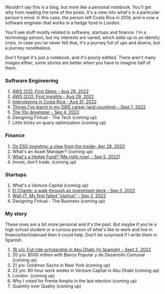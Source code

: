 Wouldn't say this is a blog, but more like a personal notebook. You'll get why from reading the tone of the posts. It's a view into what's in a particular person's mind. In this case, the person left Costa Rica in 2014, and is now a software engineer that works in a hedge fund in London. 

You'll see stuff mostly related to software, startups and finance. I'm a technology person, but my interests are varied, which adds up to an identity crisis. In case you've never felt that, it's a journey full of ups and downs, but a journey nonetheless.

Don't forget it's just a notebook, and it's poorly editted. There aren't many images either, some stories are better when you have to imagine half of them.

### Software Engineering

1. [AWS (1/2): First Steps - Aug 29, 2022](/blog?post=aws-first-steps)
1. [AWS (2/2): First Insights - Aug 29, 2022](/blog?post=aws-first-insights)
1. [Interviewing in Costa Rica - Aug 31, 2022](/blog?post=interviewing-in-costarica)
1. [Things I've learnt in my SWE career (and counting) - Sept 1, 2022](/blog?post=things-i-learnt-swe)
2. [The 10x developer - Sep 4, 2022](/blog?post=10x-developer)
3. Designing Fintual - The Tech (coming up)
4. Little tricks on query optimization (coming up)

### Finance

1. [On ESG investing: a view from the inside- Apr 28, 2020](/blog?post=on-esg)
1. What's an Asset Manager? (coming up)
2. [What's a Hedge Fund? (Me right now) - Sep 5, 2022](/blog?post=what-is-a-hedge-fund))
3. Invest, don't trade. (coming up)


### Startups

1. What's a Venture Capital (coming up)
2. [El Chante: a walk-through an investment deck - Sep 3, 2022](/blog?post=el-chante)
3. [Wall-IT: My first failed "startup" - Sep 3, 2022](/blog?post=wall-it)
4. Designing Fintual - The Business (coming up)

### My story

These ones are a bit more personal and it's the past. But maybe if you're a high school student or a curious person of what's like to work and live in finance/tech/abroad then it could help. Don't be surprised if I write them in Spanish.

1. [18 y/o: Full ride scholarship in Abu Dhabi (in Spanish) - Sept 2, 2022](/blog?post=nyuad-scholarship)
2. 20 y/o: $500 million with Banco Popular y de Desarrollo Comunal (coming up)
3. 21 y/o: Goldman Sachs in New York (coming up)
4. 22 y/o: 80 hour work weeks in Venture Capital in Abu Dhabi (coming up)
5. London. (coming up)
6. Why I voted for Frente Amplio in the last election (coming up)
7. Quantity over Quality (coming up)
